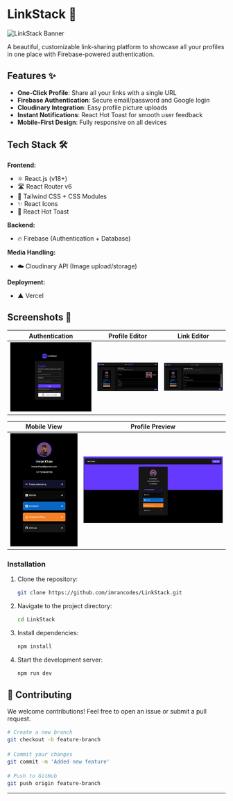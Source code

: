 # LinkStack 🔗

![LinkStack Banner](./assets/banner.png) *<!-- Add your own banner image -->*

A beautiful, customizable link-sharing platform to showcase all your profiles in one place with Firebase-powered authentication.

## Features ✨

- **One-Click Profile**: Share all your links with a single URL
- **Firebase Authentication**: Secure email/password and Google login
- **Cloudinary Integration**: Easy profile picture uploads
- **Instant Notifications**: React Hot Toast for smooth user feedback
- **Mobile-First Design**: Fully responsive on all devices

## Tech Stack 🛠️

**Frontend:**
- ⚛️ React.js (v18+)
- 🛣️ React Router v6
- 🎨 Tailwind CSS + CSS Modules
- ✨ React Icons
- 🍞 React Hot Toast

**Backend:**
- 🔥 Firebase (Authentication + Database)

**Media Handling:**
- ☁️ Cloudinary API (Image upload/storage)

**Deployment:**
- ▲ Vercel 

## Screenshots 📸

| Authentication | Profile Editor | Link Editor |
|---------------|----------------|-------------|
| ![Login](./src/assets/login.png) | ![Editor](./src/assets/profileEditor.png) | ![Link Editor](./src/assets/linkEditor.png) | 

| Mobile View | Profile Preview |
|-------------|-----------------|
|![Mobile](./src/assets/mobile%20view.png) | ![Preview](./src/assets/preview.png) |

### Installation

1. Clone the repository:
   ```bash
   git clone https://github.com/imrancodes/LinkStack.git

2. Navigate to the project directory:
   ```bash
   cd LinkStack
3. Install dependencies:
   ```bash
   npm install
4. Start the development server:
   ```bash
   npm run dev

## 🌟 Contributing

We welcome contributions! Feel free to open an issue or submit a pull request.

```bash
# Create a new branch
git checkout -b feature-branch

# Commit your changes
git commit -m 'Added new feature'

# Push to GitHub
git push origin feature-branch
```

---